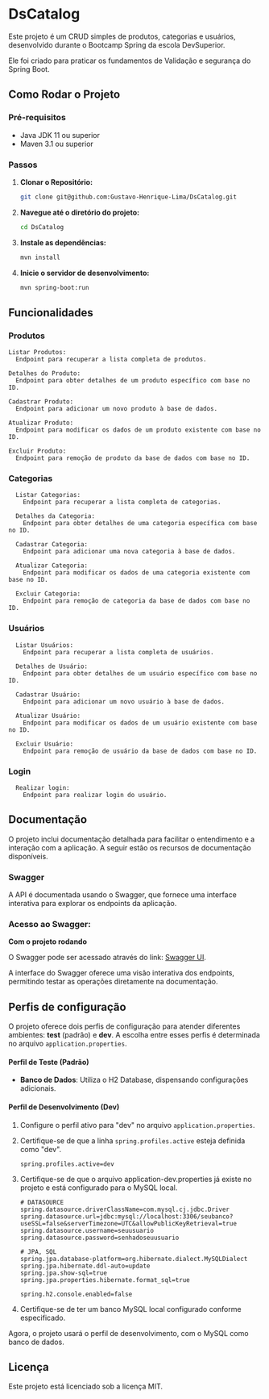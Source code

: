 # DsCatalog

Este projeto é um CRUD simples de produtos, categorias e usuários, desenvolvido durante o Bootcamp Spring da escola DevSuperior. 

Ele foi criado para praticar os fundamentos de Validação e segurança do Spring Boot.

## Como Rodar o Projeto

### Pré-requisitos

- Java JDK 11 ou superior
- Maven 3.1 ou superior
### Passos

1. **Clonar o Repositório:**

   ```bash
   git clone git@github.com:Gustavo-Henrique-Lima/DsCatalog.git

2. **Navegue até o diretório do projeto:**

    ```bash
    cd DsCatalog

3. **Instale as dependências:**

    ```bash
    mvn install

4. **Inicie o servidor de desenvolvimento:**

    ```bash
   mvn spring-boot:run

## Funcionalidades
   ### Produtos

    Listar Produtos:
      Endpoint para recuperar a lista completa de produtos.
      
    Detalhes do Produto:
      Endpoint para obter detalhes de um produto específico com base no ID.
    
    Cadastrar Produto:
      Endpoint para adicionar um novo produto à base de dados.
    
    Atualizar Produto:
      Endpoint para modificar os dados de um produto existente com base no ID.
    
    Excluir Produto:
      Endpoint para remoção de produto da base de dados com base no ID.
  ### Categorias

      Listar Categorias:
        Endpoint para recuperar a lista completa de categorias.
      
      Detalhes da Categoria:
        Endpoint para obter detalhes de uma categoria específica com base no ID.
      
      Cadastrar Categoria:
        Endpoint para adicionar uma nova categoria à base de dados.
      
      Atualizar Categoria:
        Endpoint para modificar os dados de uma categoria existente com base no ID.
      
      Excluir Categoria:
        Endpoint para remoção de categoria da base de dados com base no ID.
  ### Usuários

      Listar Usuários:
        Endpoint para recuperar a lista completa de usuários.
      
      Detalhes de Usuário:
        Endpoint para obter detalhes de um usuário específico com base no ID.
      
      Cadastrar Usuário:
        Endpoint para adicionar um novo usuário à base de dados.
      
      Atualizar Usuário:
        Endpoint para modificar os dados de um usuário existente com base no ID.
      
      Excluir Usuário:
        Endpoint para remoção de usuário da base de dados com base no ID. 
  ### Login
      Realizar login:
        Endpoint para realizar login do usuário.
## Documentação

  O projeto inclui documentação detalhada para facilitar o entendimento e a interação com a aplicação.
  A seguir estão os recursos de documentação disponíveis.

  ### Swagger

   A API é documentada usando o Swagger, que fornece uma interface interativa para explorar os endpoints 
  da aplicação.
  ### Acesso ao Swagger:
  **Com o projeto rodando**
  
  O Swagger pode ser acessado através do link: [Swagger UI](http://localhost:8080/swagger-ui/index.html).
  
  A interface do Swagger oferece uma visão interativa dos endpoints, permitindo testar as operações
  diretamente na documentação.

## Perfis de configuração

  O projeto oferece dois perfis de configuração para atender diferentes ambientes: **test** (padrão) e **dev**. A escolha entre esses     perfis é determinada no arquivo `application.properties`.

  #### **Perfil de Teste (Padrão)**
  
  - **Banco de Dados**: Utiliza o H2 Database, dispensando configurações adicionais.
  
  #### **Perfil de Desenvolvimento (Dev)**
  
 1. Configure o perfil ativo para "dev" no arquivo `application.properties`.
 2. Certifique-se de que a linha `spring.profiles.active` esteja definida como "dev".

    ```properties
    spring.profiles.active=dev
3. Certifique-se de que o arquivo application-dev.properties já existe no projeto e está configurado para o MySQL local.
   ```properties
   # DATASOURCE
   spring.datasource.driverClassName=com.mysql.cj.jdbc.Driver
   spring.datasource.url=jdbc:mysql://localhost:3306/seubanco?useSSL=false&serverTimezone=UTC&allowPublicKeyRetrieval=true
   spring.datasource.username=seuusuario
   spring.datasource.password=senhadoseuusuario
    
   # JPA, SQL
   spring.jpa.database-platform=org.hibernate.dialect.MySQLDialect
   spring.jpa.hibernate.ddl-auto=update
   spring.jpa.show-sql=true
   spring.jpa.properties.hibernate.format_sql=true
    
   spring.h2.console.enabled=false
4. Certifique-se de ter um banco MySQL local configurado conforme especificado.
   
Agora, o projeto usará o perfil de desenvolvimento, com o MySQL como banco de dados.

## Licença
 Este projeto está licenciado sob a licença MIT.

    

